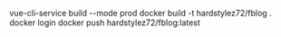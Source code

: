 vue-cli-service build --mode prod
docker build -t hardstylez72/fblog .
docker login
docker push hardstylez72/fblog:latest
 
